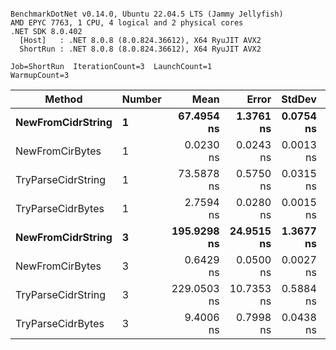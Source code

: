 ```

BenchmarkDotNet v0.14.0, Ubuntu 22.04.5 LTS (Jammy Jellyfish)
AMD EPYC 7763, 1 CPU, 4 logical and 2 physical cores
.NET SDK 8.0.402
  [Host]   : .NET 8.0.8 (8.0.824.36612), X64 RyuJIT AVX2
  ShortRun : .NET 8.0.8 (8.0.824.36612), X64 RyuJIT AVX2

Job=ShortRun  IterationCount=3  LaunchCount=1  
WarmupCount=3  

```
| Method             | Number | Mean        | Error      | StdDev    | Min         | Max         | Allocated |
|------------------- |------- |------------:|-----------:|----------:|------------:|------------:|----------:|
| **NewFromCidrString**  | **1**      |  **67.4954 ns** |  **1.3761 ns** | **0.0754 ns** |  **67.4092 ns** |  **67.5493 ns** |         **-** |
| NewFromCirBytes    | 1      |   0.0230 ns |  0.0243 ns | 0.0013 ns |   0.0215 ns |   0.0240 ns |         - |
| TryParseCidrString | 1      |  73.5878 ns |  0.5750 ns | 0.0315 ns |  73.5520 ns |  73.6112 ns |         - |
| TryParseCidrBytes  | 1      |   2.7594 ns |  0.0280 ns | 0.0015 ns |   2.7584 ns |   2.7612 ns |         - |
| **NewFromCidrString**  | **3**      | **195.9298 ns** | **24.9515 ns** | **1.3677 ns** | **195.0755 ns** | **197.5072 ns** |         **-** |
| NewFromCirBytes    | 3      |   0.6429 ns |  0.0500 ns | 0.0027 ns |   0.6413 ns |   0.6461 ns |         - |
| TryParseCidrString | 3      | 229.0503 ns | 10.7353 ns | 0.5884 ns | 228.5469 ns | 229.6972 ns |         - |
| TryParseCidrBytes  | 3      |   9.4006 ns |  0.7998 ns | 0.0438 ns |   9.3525 ns |   9.4383 ns |         - |

